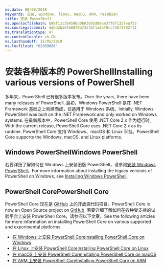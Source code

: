 ```yaml
---
ms.date: 08/09/2018
keywords: 安装, windows, linux, macOS, ARM, raspbian
title: 安装 PowerShell
ms.openlocfilehash: b89f11c36459bd0b03693d89ae3ff6f1327ea755
ms.sourcegitcommit: debd2b38fb8070a7357bf1a4bf9cc736f3702f31
ms.translationtype: HT
ms.contentlocale: zh-CN
ms.lasthandoff: 12/05/2019
ms.locfileid: "62059026"
---
```

# <a name="installing-various-versions-of-powershell"></a><span data-ttu-id="16a80-103">安装各种版本的 PowerShell</span><span class="sxs-lookup"><span data-stu-id="16a80-103">Installing various versions of PowerShell</span></span>

<span data-ttu-id="16a80-104">多年来，PowerShell 已有很多版本发布。</span><span class="sxs-lookup"><span data-stu-id="16a80-104">Over the years, there have been many releases of PowerShell.</span></span> <span data-ttu-id="16a80-105">最初，Windows PowerShell 是在 .NET Framework 基础之上构建而成，仅适用于 Windows 系统。</span><span class="sxs-lookup"><span data-stu-id="16a80-105">Initially, Windows PowerShell was built on the .NET Framework and only worked on Windows systems.</span></span> <span data-ttu-id="16a80-106">在最新版本中，PowerShell Core 使用 .NET Core 2.x 作为运行时。</span><span class="sxs-lookup"><span data-stu-id="16a80-106">With the current release, PowerShell Core uses .NET Core 2.x as its runtime.</span></span> <span data-ttu-id="16a80-107">PowerShell Core 支持 Windows、macOS 和 Linux 平台。</span><span class="sxs-lookup"><span data-stu-id="16a80-107">PowerShell Core supports the Windows, macOS, and Linux platforms.</span></span>

## <a name="windows-powershell"></a><span data-ttu-id="16a80-108">Windows PowerShell</span><span class="sxs-lookup"><span data-stu-id="16a80-108">Windows PowerShell</span></span>

<span data-ttu-id="16a80-109">若要详细了解如何在 Windows 上安装旧版 PowerShell，请参阅[安装 Windows PowerShell](installing-windows-powershell.md)。</span><span class="sxs-lookup"><span data-stu-id="16a80-109">For more information about installing the legacy versions of PowerShell on Windows, see [Installing Windows PowerShell](installing-windows-powershell.md).</span></span>

## <a name="powershell-core"></a><span data-ttu-id="16a80-110">PowerShell Core</span><span class="sxs-lookup"><span data-stu-id="16a80-110">PowerShell Core</span></span>

<span data-ttu-id="16a80-111">PowerShell Core 现在是 [ GitHub](https://github.com/powershell/powershell) 上的开放源代码项目。</span><span class="sxs-lookup"><span data-stu-id="16a80-111">PowerShell Core is now an Open Source project on [GitHub](https://github.com/powershell/powershell).</span></span>
<span data-ttu-id="16a80-112">若要详细了解如何在各种受支持的试验平台上安装 PowerShell Core，请参阅以下文章。</span><span class="sxs-lookup"><span data-stu-id="16a80-112">See the following articles for more information on installing PowerShell Core on various supported and experimental platforms.</span></span>

- [<span data-ttu-id="16a80-113">在 Windows 上安装 PowerShell Core</span><span class="sxs-lookup"><span data-stu-id="16a80-113">Installing PowerShell Core on Windows</span></span>](Installing-PowerShell-Core-on-Windows.md)
- [<span data-ttu-id="16a80-114">在 Linux 上安装 PowerShell Core</span><span class="sxs-lookup"><span data-stu-id="16a80-114">Installing PowerShell Core on Linux</span></span>](Installing-PowerShell-Core-on-Linux.md)
- [<span data-ttu-id="16a80-115">在 macOS 上安装 PowerShell Core</span><span class="sxs-lookup"><span data-stu-id="16a80-115">Installing PowerShell Core on macOS</span></span>](Installing-PowerShell-Core-on-macOS.md)
- [<span data-ttu-id="16a80-116">在 ARM 上安装 PowerShell Core</span><span class="sxs-lookup"><span data-stu-id="16a80-116">Installing PowerShell Core on ARM</span></span>](PowerShell-Core-on-ARM.md)
